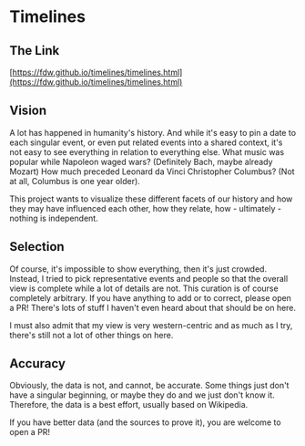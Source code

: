 # Timelines
## The Link
[https://fdw.github.io/timelines/timelines.html](https://fdw.github.io/timelines/timelines.html)

## Vision
A lot has happened in humanity's history. And while it's easy to pin a date to each singular event, or even put related events into a shared context, it's not easy to see everything in relation to everything else. What music was popular while Napoleon waged wars? (Definitely Bach, maybe already Mozart) How much preceded Leonard da Vinci Christopher Columbus? (Not at all, Columbus is one year older).

This project wants to visualize these different facets of our history and how they may have influenced each other, how they relate, how - ultimately - nothing is independent.

## Selection
Of course, it's impossible to show everything, then it's just crowded. Instead, I tried to pick representative events and people so that the overall view is complete while a lot of details are not. This curation is of course completely arbitrary. If you have anything to add or to correct, please open a PR! There's lots of stuff I haven't even heard about that should be on here.

I must also admit that my view is very western-centric and as much as I try, there's still not a lot of other things on here.

## Accuracy
Obviously, the data is not, and cannot, be accurate. Some things just don't have a singular beginning, or maybe they do and we just don't know it. Therefore, the data is a best effort, usually based on Wikipedia.

If you have better data (and the sources to prove it), you are welcome to open a PR!
